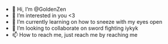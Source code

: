 - 👋 Hi, I’m @GoldenZen
- 👀 I’m interested in you <3
- 🌱 I’m currently learning on how to sneeze with my eyes open
- 💞️ I’m looking to collaborate on sword fighting iykyk
- 📫 How to reach me, just reach me by reaching me

<!---
GoldenZen/GoldenZen is a ✨ special ✨ repository because its `README.md` (this file) appears on your GitHub profile.
You can click the Preview link to take a look at your changes.
--->
